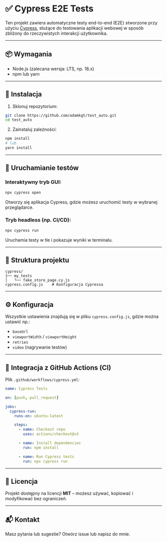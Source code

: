 # ✅ Cypress E2E Tests

Ten projekt zawiera automatyczne testy end-to-end (E2E) stworzone przy użyciu [Cypress](https://www.cypress.io/), służące do testowania aplikacji webowej w sposób zbliżony do rzeczywistych interakcji użytkownika.

---

## 📦 Wymagania

- Node.js (zalecana wersja: LTS, np. 18.x)
- npm lub yarn

---

## 🔧 Instalacja

1. Sklonuj repozytorium:

```bash
git clone https://github.com/adamkgt/test_auto.git
cd test_auto
```

2. Zainstaluj zależności:

```bash
npm install
# lub
yarn install
```

---

## 🚀 Uruchamianie testów

### Interaktywny tryb GUI:

```bash
npx cypress open
```

Otworzy się aplikacja Cypress, gdzie możesz uruchomić testy w wybranej przeglądarce.

### Tryb headless (np. CI/CD):

```bash
npx cypress run
```

Uruchamia testy w tle i pokazuje wyniki w terminalu.

---

## 📁 Struktura projektu

```
cypress/
├── my_tests
│   └── fake_store_page.cy.js
cypress.config.js    # Konfiguracja Cypressa
```


---

## ⚙️ Konfiguracja

Wszystkie ustawienia znajdują się w pliku `cypress.config.js`, gdzie można ustawić np.:

- `baseUrl`
- `viewportWidth` / `viewportHeight`
- `retries`
- `video` (nagrywanie testów)

---

## 🔄 Integracja z GitHub Actions (CI)

Plik `.github/workflows/cypress.yml`:

```yaml
name: Cypress Tests

on: [push, pull_request]

jobs:
  cypress-run:
    runs-on: ubuntu-latest

    steps:
      - name: Checkout repo
        uses: actions/checkout@v3

      - name: Install dependencies
        run: npm install

      - name: Run Cypress tests
        run: npx cypress run
```

---

## 📄 Licencja

Projekt dostępny na licencji **MIT** – możesz używać, kopiować i modyfikować bez ograniczeń.

---

## 📬 Kontakt

Masz pytania lub sugestie? Otwórz issue lub napisz do mnie.
